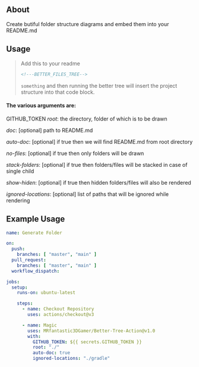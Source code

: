 ## About
Create butiful folder structure diagrams and embed them into your README.md

## Usage

> Add this to your readme
> ```md
> <!---BETTER_FILES_TREE-->
> ```
> ```something```
> and then running the better tree will insert the project structure into that code block.


#### The various arguments are:

GITHUB_TOKEN
*root*: the directory, folder of which is to be drawn

*doc*: [optional] path to README.md

*auto-doc*: [optional] if true then we will find README.md from root directory

*no-files*: [optional] if true then only folders will be drawn

*stack-folders*: [optional] if true then folders/files will be stacked in case of single child

*show-hiden*: [optional] if true then hidden folders/files will also be rendered

*ignored-locations*: [optional] list of paths that will be ignored while rendering


## Example Usage
```yml
name: Generate Folder 

on:
  push:
    branches: [ "master", "main" ]
  pull_request:
    branches: [ "master", "main" ]
  workflow_dispatch:

jobs:
  setup:
    runs-on: ubuntu-latest

    steps:
      - name: Checkout Repository
        uses: actions/checkout@v3

      - name: Magic
        uses: MRfantastic3DGamer/Better-Tree-Action@v1.0
        with:
          GITHUB_TOKEN: ${{ secrets.GITHUB_TOKEN }}
          root: "./"
          auto-doc: true
          ignored-locations: "./gradle"
```